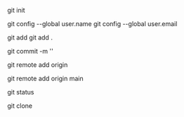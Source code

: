 
git init

git config --global user.name
git config --global user.email

git add <filename>
git add .

git commit -m '<message>'
<!-- 지금 TIL은 remote add origin 할 필요 없음 -> clone 했기 때문 -->
git remote add origin <URL>

git remote add origin main

git status

git clone <URL>

